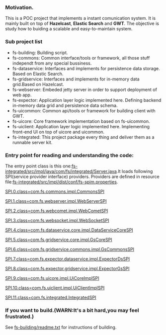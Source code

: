 ### Motivation.

This is a POC project that implements a instant comunication system. It is mainly built on top of **Hazelcast**, **Elastic Search** and **GWT**. The objective is study how to buiding a scalable and easy-to-maintain system.

### Sub project list
- fs-building:	Building script.
- fs-commons:		Common interface/tools or framework, all those stuff independt from any special bussiness.
- fs-dataservice:	Interfaces and implements for persistence data storage. Based on Elastic Search.
- fs-gridservice:	Interfaces and implements for in-memory data grid.Based on Hazelcast.
- fs-webserver:	Embeded jetty server in order to support deployment of web app.
- fs-expector:	Application layer logic implemented here. Defining backend in-memory data grid and persistence data schema.
- fs-uicommon:	Common api/tools or framework for building client with GWT.
- fs-uicore:		Core framework implementation based on fs-uicommon.
- fs-uiclient:	Application layer logic implemented here. Implementing front-end UI on top of uicore and uicommon.
- fs-integrated:	This project package every thing and deliver them as a runnable server kit.

### Entry point for reading and understanding the code:

The entry point class is this one:[fs-integrated/src/impl/java/com/fs/integrated/Server.java](fs-integrated/src/impl/java/com/fs/integrated/Server.java).It loads following SPI(service provider interface) providers. Providers are defined in resource file:[fs-integrated/src/impl/dist/conf/fs-spim.properties](fs-integrated/src/impl/dist/conf/fs-spim.properties).

[SPI.0.class=com.fs.commons.impl.CommonsSPI](fs-commons/src/impl/java/com/fs/commons/impl/CommonsSPI.java)

[SPI.1.class=com.fs.webserver.impl.WebServerSPI](fs-webserver/src/impl/java/com/fs/webserver/impl/WebServerSPI.java)

[SPI.2.class=com.fs.webcomet.impl.WebCometSPI](fs-webserver/src/impl/java/com/fs/webcomet/impl/WebCometSPI.java)

[SPI.3.class=com.fs.websocket.impl.WebSocketSPI](fs-webserver/src/impl/java/com/fs/websocket/impl/WebSocketSPI.java)

[SPI.4.class=com.fs.dataservice.core.impl.DataServiceCoreSPI](fs-dataservice/src/impl/java/com/fs/dataservice/core/impl/DataServiceCoreSPI.java)

[SPI.5.class=com.fs.gridservice.core.impl.GsCoreSPI](fs-gridservice/src/impl/java/com/fs/gridservice/core/impl/GsCoreSPI.java)

[SPI.6.class=com.fs.gridservice.commons.impl.GsCommonsSPI](fs-gridservice/src/impl/java/com/fs/gridservice/commons/impl/GsCommonsSPI.java)

[SPI.7.class=com.fs.expector.dataservice.impl.ExpectorDsSPI](fs-expector/src/impl/java/com/fs/expector/dataservice/impl/ExpectorDsSPI.java)

[SPI.8.class=com.fs.expector.gridservice.impl.ExpectorGsSPI](fs-expector/src/impl/java/com/fs/expector/gridservice/impl/ExpectorGsSPI.java)

[SPI.9.class=com.fs.uicore.impl.UiCoreImplSPI](fs-uicore/src/impl/java/com/fs/uicore/impl/UiCoreImplSPI.java)

[SPI.10.class=com.fs.uiclient.impl.UiClientImplSPI](fs-uiclient/src/impl/java/com/fs/uiclient/impl/UiClientImplSPI.java)

[SPI.11.class=com.fs.integrated.IntegratedSPI](fs-integrated/src/impl/java/com/fs/integrated/IntegratedSPI.java)

### If you want to build.(WARN:It's a bit hard,you may feel frustrated.)

See [fs-building/readme.txt](fs-building/readme.txt) for instructions of building.


